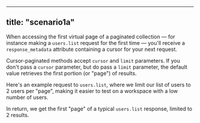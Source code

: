 
---
title: "scenario1a"
---
When accessing the first virtual page of a paginated collection — for instance making a `users.list` request for the first time — you'll receive a `response_metadata` attribute containing a cursor for your next request.

Cursor-paginated methods accept `cursor` and `limit` parameters.
If you don't pass a `cursor` parameter, but do pass a `limit` parameter, the default value retrieves the first portion (or "page") of results.

Here's an example request to `users.list`, where we limit our list of users to 2 users per "page", making it easier to test on a workspace with a low number of users. 

In return, we get the first "page" of a typical `users.list` response, limited to 2 results.

